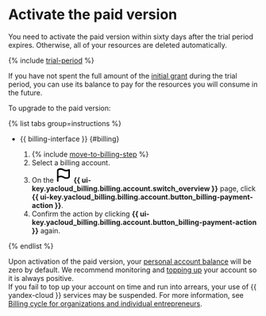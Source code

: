 # Activate the paid version

You need to activate the paid version within sixty days after the trial period expires. Otherwise, all of your resources are deleted automatically.

{% include [trial-period](../../_includes/trial-period.md) %}

If you have not spent the full amount of the [initial grant](../concepts/bonus-account.md) during the trial period, you can use its balance to pay for the resources you will consume in the future.

To upgrade to the paid version:

{% list tabs group=instructions %}

- {{ billing-interface }} {#billing}

   1. {% include [move-to-billing-step](../_includes/move-to-billing-step.md) %}
   1. Select a billing account.
   1. On the ![image](../../_assets/console-icons/flag.svg) **{{ ui-key.yacloud_billing.billing.account.switch_overview }}** page, click **{{ ui-key.yacloud_billing.billing.account.button_billing-payment-action }}**.
   1. Confirm the action by clicking **{{ ui-key.yacloud_billing.billing.account.button_billing-payment-action }}** again.

{% endlist %}


Upon activation of the paid version, your [personal account balance](../concepts/personal-account.md#balance) will be zero by default. We recommend monitoring and [topping up](../operations/pay-the-bill.md) your account so it is always positive.
<br/>If you fail to top up your account on time and run into arrears, your use of {{ yandex-cloud }} services may be suspended. For more information, see [Billing cycle for organizations and individual entrepreneurs](../payment/billing-cycle-business.md).
